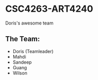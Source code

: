 # CSC4263-ART4240
Doris's awesome team

## The Team:
- Doris (Teamleader)
- Mahdi
- Sandeep
- Guang
- Wilson
